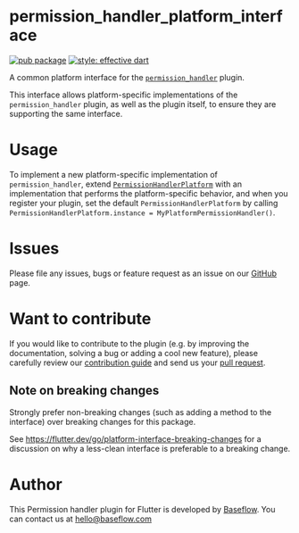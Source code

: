# permission_handler_platform_interface

[![pub package](https://img.shields.io/pub/v/permission_handler_platform_interface.svg)](https://pub.dartlang.org/packages/permission_handler_platform_interface) [![style: effective dart](https://img.shields.io/badge/style-effective_dart-40c4ff.svg)](https://github.com/tenhobi/effective_dart)

A common platform interface for the [`permission_handler`][1] plugin.

This interface allows platform-specific implementations of the 
`permission_handler` plugin, as well as the plugin itself, to ensure they are
supporting the same interface.

# Usage

To implement a new platform-specific implementation of `permission_handler`, 
extend [`PermissionHandlerPlatform`][2] with an implementation that performs 
the platform-specific behavior, and when you register your plugin, set the 
default `PermissionHandlerPlatform` by calling
`PermissionHandlerPlatform.instance = MyPlatformPermissionHandler()`.

# Issues

Please file any issues, bugs or feature request as an issue on our [GitHub](https://github.com/Baseflow/flutter-permission-handler/issues) page.

# Want to contribute

If you would like to contribute to the plugin (e.g. by improving the documentation, solving a bug or adding a cool new feature), please carefully review our [contribution guide](../CONTRIBUTING.md) and send us your [pull request](https://github.com/Baseflow/flutter-permission-handler/pulls).

## Note on breaking changes

Strongly prefer non-breaking changes (such as adding a method to the interface)
over breaking changes for this package.

See https://flutter.dev/go/platform-interface-breaking-changes for a discussion
on why a less-clean interface is preferable to a breaking change.

# Author

This Permission handler plugin for Flutter is developed by [Baseflow](https://baseflow.com). You can contact us at <hello@baseflow.com>

[1]: ../permission_handler
[2]: lib/permission_handler_platform_interface.dart